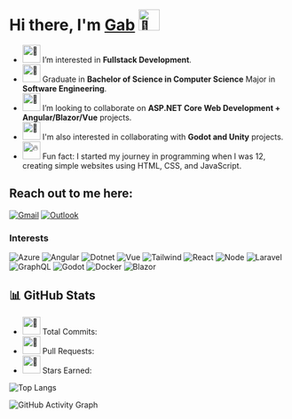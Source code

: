 # Hi there, I'm [Gab](https://github.com/SirJohnGabriel) <img src="https://fonts.gstatic.com/s/e/notoemoji/latest/1f44b_1f3fb/512.gif" alt="👋" width="38" height="38" />
- <picture><source srcset="https://fonts.gstatic.com/s/e/notoemoji/latest/1f440/512.webp" type="image/webp"><img src="https://fonts.gstatic.com/s/e/notoemoji/latest/1f440/512.gif" alt="👀" width="32" height="32"></picture>  I’m interested in **Fullstack Development**.
- <picture><source srcset="https://fonts.gstatic.com/s/e/notoemoji/latest/1fabe/512.webp" type="image/webp"><img src="https://fonts.gstatic.com/s/e/notoemoji/latest/1fabe/512.gif" alt="🪾" width="32" height="32"></picture> Graduate in **Bachelor of Science in Computer Science** Major in **Software Engineering**.
- <picture><source srcset="https://fonts.gstatic.com/s/e/notoemoji/latest/1f30a/512.webp" type="image/webp"><img src="https://fonts.gstatic.com/s/e/notoemoji/latest/1f30a/512.gif" alt="🌊" width="32" height="32"></picture> I’m looking to collaborate on **ASP.NET Core Web Development + Angular/Blazor/Vue** projects.
- <picture><source srcset="https://fonts.gstatic.com/s/e/notoemoji/latest/1f47e/512.webp" type="image/webp"><img src="https://fonts.gstatic.com/s/e/notoemoji/latest/1f47e/512.gif" alt="👾" width="32" height="32"></picture> I'm also interested in collaborating with **Godot and Unity** projects.
- <picture><source srcset="https://fonts.gstatic.com/s/e/notoemoji/latest/1f525/512.webp" type="image/webp"><img src="https://fonts.gstatic.com/s/e/notoemoji/latest/1f525/512.gif" alt="🔥" width="32" height="32"></picture> Fun fact: I started my journey in programming when I was 12, creating simple websites using HTML, CSS, and JavaScript.

## Reach out to me here:

[![Gmail](https://img.shields.io/badge/Gmail-D14836?style=for-the-badge&logo=gmail&logoColor=white)](mailto:j.g.pagtalunan14@gmail.com)
[![Outlook](https://img.shields.io/badge/Microsoft_Outlook-0078D4?style=for-the-badge&logo=microsoft-outlook&logoColor=white)](mailto:johngabrielpagtalunan@hotmail.com)

### Interests

![Azure](https://img.shields.io/badge/Azure_DevOps-0078D7?style=for-the-badge&logo=azure-devops&logoColor=white)
![Angular](https://img.shields.io/badge/Angular-DD0031?style=for-the-badge&logo=angular&logoColor=white)
![Dotnet](https://img.shields.io/badge/.NET-512BD4?style=for-the-badge&logo=dotnet&logoColor=white)
![Vue](https://img.shields.io/badge/Vue%20js-35495E?style=for-the-badge&logo=vuedotjs&logoColor=4FC08D)
![Tailwind](https://img.shields.io/badge/Tailwind_CSS-38B2AC?style=for-the-badge&logo=tailwind-css&logoColor=white)
![React](https://img.shields.io/badge/React-20232A?style=for-the-badge&logo=react&logoColor=61DAFB)
![Node](https://img.shields.io/badge/Node%20js-339933?style=for-the-badge&logo=nodedotjs&logoColor=white)
![Laravel](https://img.shields.io/badge/Laravel-FF2D20?style=for-the-badge&logo=laravel&logoColor=white)
![GraphQL](https://img.shields.io/badge/GraphQl-E10098?style=for-the-badge&logo=graphql&logoColor=white)
![Godot](https://img.shields.io/badge/Godot-478CBF?style=for-the-badge&logo=GodotEngine&logoColor=white)
![Docker](https://img.shields.io/badge/Docker-2CA5E0?style=for-the-badge&logo=docker&logoColor=white)
![Blazor](https://img.shields.io/badge/Blazor-512BD4?style=for-the-badge&logo=blazor&logoColor=white)

## 📊 GitHub Stats

- <picture><source srcset="https://fonts.gstatic.com/s/e/notoemoji/latest/1f3c1/512.webp" type="image/webp"><img src="https://fonts.gstatic.com/s/e/notoemoji/latest/1f3c1/512.gif" alt="🏁" width="32" height="32"></picture> Total Commits: <!--COMMIT_COUNT-->
- <picture><source srcset="https://fonts.gstatic.com/s/e/notoemoji/latest/1f680/512.webp" type="image/webp"><img src="https://fonts.gstatic.com/s/e/notoemoji/latest/1f680/512.gif" alt="🚀" width="32" height="32"></picture> Pull Requests: <!--PR_COUNT-->
- <picture><source srcset="https://fonts.gstatic.com/s/e/notoemoji/latest/1f389/512.webp" type="image/webp"><img src="https://fonts.gstatic.com/s/e/notoemoji/latest/1f389/512.gif" alt="🎉" width="32" height="32"></picture> Stars Earned: <!--STAR_COUNT-->

![Top Langs](https://github-readme-stats.vercel.app/api/top-langs/?username=SirJohnGabriel&layout=compact&theme=gruvbox)

![GitHub Activity Graph](https://github-readme-activity-graph.vercel.app/graph?username=SirJohnGabriel&theme=react-dark)


<!---[![Anurag's GitHub stats](https://github-readme-stats.vercel.app/api?username=SirJohnGabriel&show_icons=true&theme=transparent)](https://github.com/anuraghazra/github-readme-stats)
![SirJohnGabriel's Top Languages](https://github-readme-stats.vercel.app/api/top-langs/?username=SirJohnGabriel&theme=vue-dark&show_icons=true&hide_border=true&layout=compact)
--->
<!---
SirJohnGabriel/SirJohnGabriel is a ✨ special ✨ repository because its `README.md` (this file) appears on your GitHub profile.
You can click the Preview link to take a look at your changes.
--->
